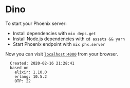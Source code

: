 # Dino

To start your Phoenix server:

  * Install dependencies with `mix deps.get`
  * Install Node.js dependencies with `cd assets && yarn`
  * Start Phoenix endpoint with `mix phx.server`

Now you can visit [`localhost:4000`](http://localhost:4000) from your browser.

```
  Created: 2020-02-16 21:28:41
  based on
    elixir: 1.10.0
    erlang: 10.5.2
    OTP: 22
```